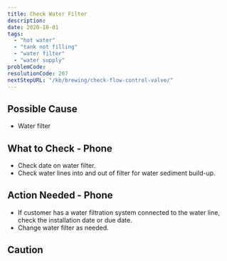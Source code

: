 ```yaml
---
title: Check Water Filter
description:
date: 2020-10-01
tags:
  - "hot water"
  - "tank not filling"
  - "water filter"
  - "water supply"
problemCode: 
resolutionCode: 207
nextStepURL: "/kb/brewing/check-flow-control-valve/"
---
```

## Possible Cause

- Water filter

## What to Check - Phone

- Check date on water filter.
- Check water lines into and out of filter for water sediment build-up.

## Action Needed - Phone

- If customer has a water filtration system connected to the water line, check the installation date or due date.
- Change water filter as needed.

## Caution
